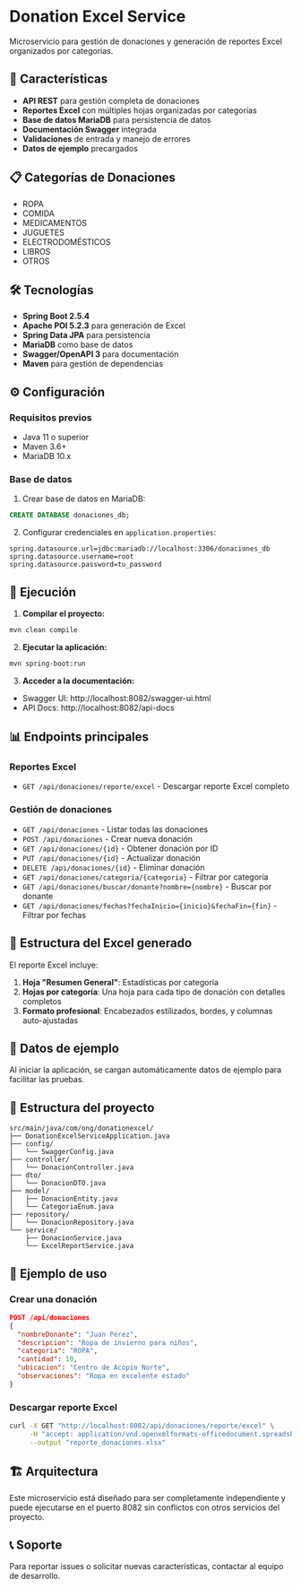 # Donation Excel Service

Microservicio para gestión de donaciones y generación de reportes Excel organizados por categorías.

## 🚀 Características

- **API REST** para gestión completa de donaciones
- **Reportes Excel** con múltiples hojas organizadas por categorías
- **Base de datos MariaDB** para persistencia de datos
- **Documentación Swagger** integrada
- **Validaciones** de entrada y manejo de errores
- **Datos de ejemplo** precargados

## 📋 Categorías de Donaciones

- ROPA
- COMIDA
- MEDICAMENTOS
- JUGUETES
- ELECTRODOMÉSTICOS
- LIBROS
- OTROS

## 🛠️ Tecnologías

- **Spring Boot 2.5.4**
- **Apache POI 5.2.3** para generación de Excel
- **Spring Data JPA** para persistencia
- **MariaDB** como base de datos
- **Swagger/OpenAPI 3** para documentación
- **Maven** para gestión de dependencias

## ⚙️ Configuración

### Requisitos previos
- Java 11 o superior
- Maven 3.6+
- MariaDB 10.x

### Base de datos
1. Crear base de datos en MariaDB:
```sql
CREATE DATABASE donaciones_db;
```

2. Configurar credenciales en `application.properties`:
```properties
spring.datasource.url=jdbc:mariadb://localhost:3306/donaciones_db
spring.datasource.username=root
spring.datasource.password=tu_password
```

## 🚀 Ejecución

1. **Compilar el proyecto:**
```bash
mvn clean compile
```

2. **Ejecutar la aplicación:**
```bash
mvn spring-boot:run
```

3. **Acceder a la documentación:**
- Swagger UI: http://localhost:8082/swagger-ui.html
- API Docs: http://localhost:8082/api-docs

## 📊 Endpoints principales

### Reportes Excel
- `GET /api/donaciones/reporte/excel` - Descargar reporte Excel completo

### Gestión de donaciones
- `GET /api/donaciones` - Listar todas las donaciones
- `POST /api/donaciones` - Crear nueva donación
- `GET /api/donaciones/{id}` - Obtener donación por ID
- `PUT /api/donaciones/{id}` - Actualizar donación
- `DELETE /api/donaciones/{id}` - Eliminar donación
- `GET /api/donaciones/categoria/{categoria}` - Filtrar por categoría
- `GET /api/donaciones/buscar/donante?nombre={nombre}` - Buscar por donante
- `GET /api/donaciones/fechas?fechaInicio={inicio}&fechaFin={fin}` - Filtrar por fechas

## 📄 Estructura del Excel generado

El reporte Excel incluye:

1. **Hoja "Resumen General"**: Estadísticas por categoría
2. **Hojas por categoría**: Una hoja para cada tipo de donación con detalles completos
3. **Formato profesional**: Encabezados estilizados, bordes, y columnas auto-ajustadas

## 🧪 Datos de ejemplo

Al iniciar la aplicación, se cargan automáticamente datos de ejemplo para facilitar las pruebas.

## 🔧 Estructura del proyecto

```
src/main/java/com/ong/donationexcel/
├── DonationExcelServiceApplication.java
├── config/
│   └── SwaggerConfig.java
├── controller/
│   └── DonacionController.java
├── dto/
│   └── DonacionDTO.java
├── model/
│   ├── DonacionEntity.java
│   └── CategoriaEnum.java
├── repository/
│   └── DonacionRepository.java
└── service/
    ├── DonacionService.java
    └── ExcelReportService.java
```

## 📝 Ejemplo de uso

### Crear una donación
```json
POST /api/donaciones
{
  "nombreDonante": "Juan Pérez",
  "descripcion": "Ropa de invierno para niños",
  "categoria": "ROPA",
  "cantidad": 10,
  "ubicacion": "Centro de Acopio Norte",
  "observaciones": "Ropa en excelente estado"
}
```

### Descargar reporte Excel
```bash
curl -X GET "http://localhost:8082/api/donaciones/reporte/excel" \
     -H "accept: application/vnd.openxmlformats-officedocument.spreadsheetml.sheet" \
     --output "reporte_donaciones.xlsx"
```

## 🏗️ Arquitectura

Este microservicio está diseñado para ser completamente independiente y puede ejecutarse en el puerto 8082 sin conflictos con otros servicios del proyecto.

## 📞 Soporte

Para reportar issues o solicitar nuevas características, contactar al equipo de desarrollo.